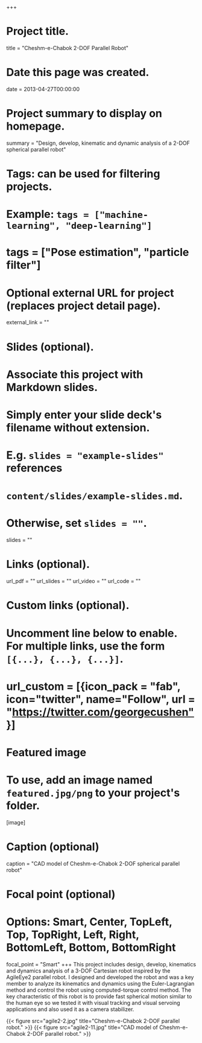 +++
# Project title.
title = "Cheshm-e-Chabok 2-DOF Parallel Robot"

# Date this page was created.
date = 2013-04-27T00:00:00

# Project summary to display on homepage.
summary = "Design, develop, kinematic and dynamic analysis of a 2-DOF spherical parallel robot"
# Tags: can be used for filtering projects.
# Example: `tags = ["machine-learning", "deep-learning"]`
# tags = ["Pose estimation", "particle filter"]

# Optional external URL for project (replaces project detail page).
external_link = ""

# Slides (optional).
#   Associate this project with Markdown slides.
#   Simply enter your slide deck's filename without extension.
#   E.g. `slides = "example-slides"` references
#   `content/slides/example-slides.md`.
#   Otherwise, set `slides = ""`.
slides = ""


# Links (optional).
url_pdf = ""
url_slides = ""
url_video = ""
url_code = ""

# Custom links (optional).
#   Uncomment line below to enable. For multiple links, use the form `[{...}, {...}, {...}]`.
#   url_custom = [{icon_pack = "fab", icon="twitter", name="Follow", url = "https://twitter.com/georgecushen"}]

# Featured image
# To use, add an image named `featured.jpg/png` to your project's folder.
[image]
  # Caption (optional)
  caption = "CAD model of Cheshm-e-Chabok 2-DOF spherical parallel robot"

  # Focal point (optional)
  # Options: Smart, Center, TopLeft, Top, TopRight, Left, Right, BottomLeft, Bottom, BottomRight
  focal_point = "Smart"
+++
This project includes design, develop, kinematics and dynamics analysis of a 3-DOF Cartesian robot inspired by the AgileEye2 parallel robot.
I designed and developed the robot and was a key member to analyze its kinematics and dynamics using the Euler-Lagrangian method and control the robot using computed-torque control method. The key characteristic of this robot is to provide fast spherical motion similar to the human eye so we tested it with visual tracking and visual servoing applications and also used it as a camera stabilizer.


{{< figure src="agile2-2.jpg" title="Cheshm-e-Chabok 2-DOF parallel robot." >}}
{{< figure src="agile2-11.jpg" title="CAD model of Cheshm-e-Chabok 2-DOF parallel robot." >}}
